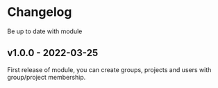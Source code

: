 # Changelog

Be up to date with module

## v1.0.0 - 2022-03-25

First release of module, you can create groups, projects and users with group/project membership.
